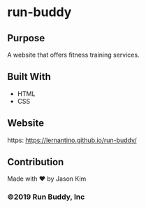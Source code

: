 # run-buddy

## Purpose
A website that offers fitness training services.

## Built With
* HTML
* CSS

## Website
https: https://lernantino.github.io/run-buddy/

## Contribution 
Made with ❤️ by Jason Kim

### ©️2019 Run Buddy, Inc
